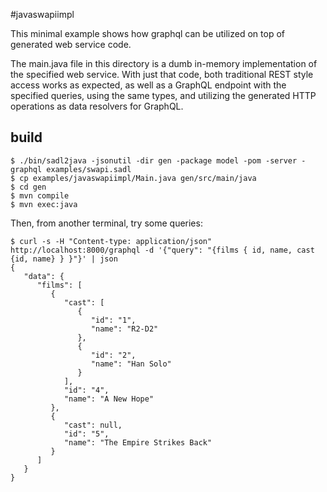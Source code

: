 #javaswapiimpl

This minimal example shows how graphql can be utilized on top of generated web service code.

The main.java file in this directory is a dumb in-memory implementation of the specified web service. With just that code,
both traditional REST style access works as expected, as well as a GraphQL endpoint with the specified queries, using the
same types, and utilizing the generated HTTP operations as data resolvers for GraphQL.


## build

    $ ./bin/sadl2java -jsonutil -dir gen -package model -pom -server -graphql examples/swapi.sadl
    $ cp examples/javaswapiimpl/Main.java gen/src/main/java
    $ cd gen
    $ mvn compile
    $ mvn exec:java

Then, from another terminal, try some queries:

    $ curl -s -H "Content-type: application/json" http://localhost:8000/graphql -d '{"query": "{films { id, name, cast {id, name} } }"}' | json
    {
       "data": {
          "films": [
             {
                "cast": [
                   {
                      "id": "1",
                      "name": "R2-D2"
                   },
                   {
                      "id": "2",
                      "name": "Han Solo"
                   }
                ],
                "id": "4",
                "name": "A New Hope"
             },
             {
                "cast": null,
                "id": "5",
                "name": "The Empire Strikes Back"
             }
          ]
       }
    }





